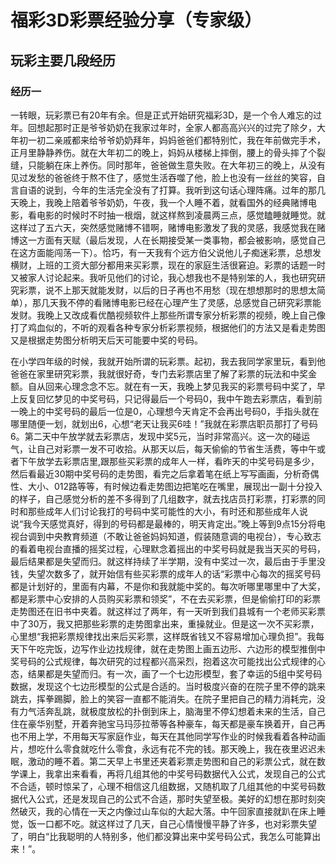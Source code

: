 # 福彩3D彩票经验分享（专家级）
## 玩彩主要几段经历
### 经历一
一转眼，玩彩票已有20年有余。但是正式开始研究福彩3D，是一个令人难忘的过年。回想起那时正是爷爷奶奶在我家过年时，全家人都高高兴兴的过完了除夕，大年初一初二亲戚都来给爷爷奶奶拜年，妈妈爸爸们都特别忙，我在年前做完手术，正月里静静养伤。就在大年初二的晚上，妈妈从楼梯上摔倒，腰上的骨头摔了个裂缝，只能躺在床上养伤。同时那年，爸爸做生意失败。在大年初三的晚上，从没有见过发愁的爸爸终于熬不住了，感觉生活吞噬了他，脸上也没有一丝丝的笑容，自言自语的说到，今年的生活完全没有了打算。我听到这句话心理阵痛。过年的那几天晚上，我晚上陪着爷爷奶奶，午夜，我一个人睡不着，就看国外的经典赌博电影，看电影的时候时不时抽一根烟，就这样熬到凌晨两三点，感觉瞌睡就睡觉。就这样过了五六天，突然感觉赌博不错啊，赌博电影激发了我的灵感，我感觉我在赌博这一方面有天赋（最后发现，人在长期接受某一类事物，都会被影响，感觉自己在这方面能闯荡一下）。恰巧，有一天我有个远方伯父说他儿子痴迷彩票，总想发横财，上班的工资大部分都用来买彩票，现在的家庭生活很窘迫。彩票的话题一时又被家人讨论起来。我听见他们的讨论，我心想我也不是特别笨的人，我也研究研究彩票，说不上那天就能发财，以后的日子再也不用愁（现在想想那时的思想太简单），那几天我不停的看赌博电影已经在心理产生了灵感，总感觉自己研究彩票能发财。我晚上又改成看优酷视频软件上那些所谓专家分析彩票的视频，晚上自己像打了鸡血似的，不听的观看各种专家分析彩票视频，根据他们的方法又是看走势图又是根据走势图分析明天后天可能要中奖的号码。

在小学四年级的时候，我就开始所谓的玩彩票。起初，我去我同学家里玩，看到他爸爸在家里研究彩票，我就很好奇，专门去彩票店里了解了彩票的玩法和中奖金额。自从回来心理念念不忘。就在有一天，我晚上梦见我买的彩票号码中奖了，早上反复回忆梦见的中奖号码，只记得最后一个号码0，我中午跑去彩票店，看到前一晚上的中奖号码的最后一位是0，心理想今天肯定不会再出号码0，手指头就在哪里随便一划，就划出6，心想“老天让我买6哇！”我就在彩票店职员那打了号码6。第二天中午放学就去彩票店，发现中奖5元，当时非常高兴。这一次的碰运气，让自己对彩票一发不可收拾。从那天以后，每天偷偷的节省生活费，等中午或者下午放学去彩票店里,跟那些买彩票的成年人一样，看昨天的中奖号码是多少，然后看最近30期中奖号码的走势图，看完之后拿着笔在纸上写写画画，分析奇偶性、大小、012路等等，有时候边看走势图边把笔吃在嘴里，展现出一副十分投入的样子，自己感觉分析的差不多得到了几组数字，就去找店员打彩票，打彩票的同时和那些成年人们讨论我打的号码中奖可能性的大小，有时还和那些成年人说说“我今天感觉真好，得到的号码都是最棒的，明天肯定出。”晚上等到9点15分将电视台调到中央教育频道（不敢让爸爸妈妈知道，假装随意调的电视台），专心致志的看着电视台直播的摇奖过程，心理默念着摇出的中奖号码就是我当天买的号码，最后结果都是失望而归。就这样持续了半学期，没有中奖过一次，最后由于手里没钱，失望次数多了，就开始信有些买彩票的成年人的话“彩票中心每次的摇奖号码都是计划好的，里面有内幕，不是你和我就能中奖的。每次听哪里哪里中了大奖，都是彩票中心安排的人员购买彩票和领奖”，不在去买彩票，但是偷偷打印的彩票走势图还在旧书中夹着。就这样过了两年，有一天听到我们县城有一个老师买彩票中了30万，我又把那些彩票的走势图拿出来，重操就业。但是这一次不买彩票，心里想“我把彩票规律找出来后买彩票，这样既省钱又不容易增加心理负担”。我每天下午吃完饭，边写作业边找规律，就在走势图上画五边形、六边形的模型推倒中奖号码的公式规律，每次研究的过程都兴高采烈，抱着这次可能找出公式规律的心态，结果都是失望而归。有一次，画了一个七边形模型，套了幸运的5组中奖号码数据，发现这个七边形模型的公式是合适的。当时极度兴奋的在院子里不停的跳来跳去，挥拳踢脚，脸上的笑容一直都不能消失。在院子里把自己的精力消耗完，没有力气活奔乱跳，就极度放松的扑倒到床上，脑海里不停幻想着未来的生活，自己住在豪华别墅，开着奔驰宝马玛莎拉蒂等各种豪车，每天都是豪车换着开，自己再也不用上学，不用每天写家庭作业，每天在其他同学写作业的时候我看着各种动画片，想吃什么零食就吃什么零食，永远有花不完的钱。那天晚上，我在夜里迟迟未眠，激动的睡不着。第二天早上书里还夹着彩票走势图和自己的彩票公式，就在数学课上，我拿出来看看，再将几组其他的中奖号码数据代入公式，发现自己的公式不合适，顿时惊呆了，心理不相信这几组数据，又随机取了几组其他的中奖号码数据代入公式，还是发现自己的公式不合适，那时失望至极。美好的幻想在那时刻突然破灭，我的心情在一天之内像过山车似的大起大落。中午回家直接就趴在床上睡觉，饭一口都不吃。就这样过了几天，自己心情慢慢平静了许多，也对彩票失望了，明白“比我聪明的人特别多，他们都没算出来中奖号码公式，我怎么可能算出来！”。
